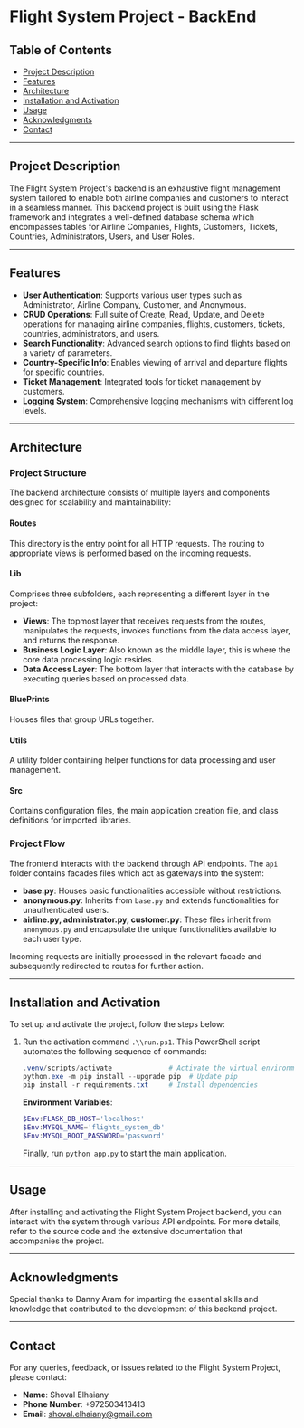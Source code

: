 # Flight System Project - BackEnd

## Table of Contents

- [Project Description](#project-description)
- [Features](#features)
- [Architecture](#architecture)
- [Installation and Activation](#installation-and-activation)
- [Usage](#usage)
- [Acknowledgments](#acknowledgments)
- [Contact](#contact)

---

## Project Description

The Flight System Project's backend is an exhaustive flight management system tailored to enable both airline companies and customers to interact in a seamless manner. This backend project is built using the Flask framework and integrates a well-defined database schema which encompasses tables for Airline Companies, Flights, Customers, Tickets, Countries, Administrators, Users, and User Roles.

---

## Features

- **User Authentication**: Supports various user types such as Administrator, Airline Company, Customer, and Anonymous.
- **CRUD Operations**: Full suite of Create, Read, Update, and Delete operations for managing airline companies, flights, customers, tickets, countries, administrators, and users.
- **Search Functionality**: Advanced search options to find flights based on a variety of parameters.
- **Country-Specific Info**: Enables viewing of arrival and departure flights for specific countries.
- **Ticket Management**: Integrated tools for ticket management by customers.
- **Logging System**: Comprehensive logging mechanisms with different log levels.

---

## Architecture

### Project Structure

The backend architecture consists of multiple layers and components designed for scalability and maintainability:

#### Routes

This directory is the entry point for all HTTP requests. The routing to appropriate views is performed based on the incoming requests.

#### Lib

Comprises three subfolders, each representing a different layer in the project:
  - **Views**: The topmost layer that receives requests from the routes, manipulates the requests, invokes functions from the data access layer, and returns the response.
  - **Business Logic Layer**: Also known as the middle layer, this is where the core data processing logic resides.
  - **Data Access Layer**: The bottom layer that interacts with the database by executing queries based on processed data.

#### BluePrints

Houses files that group URLs together.

#### Utils

A utility folder containing helper functions for data processing and user management.

#### Src

Contains configuration files, the main application creation file, and class definitions for imported libraries.

### Project Flow

The frontend interacts with the backend through API endpoints. The `api` folder contains facades files which act as gateways into the system:
- **base.py**: Houses basic functionalities accessible without restrictions.
- **anonymous.py**: Inherits from `base.py` and extends functionalities for unauthenticated users.
- **airline.py, administrator.py, customer.py**: These files inherit from `anonymous.py` and encapsulate the unique functionalities available to each user type.

Incoming requests are initially processed in the relevant facade and subsequently redirected to routes for further action.

---

## Installation and Activation

To set up and activate the project, follow the steps below:

1. Run the activation command `.\\run.ps1`. This PowerShell script automates the following sequence of commands:

    ```powershell
    .venv/scripts/activate              # Activate the virtual environment
    python.exe -m pip install --upgrade pip  # Update pip
    pip install -r requirements.txt     # Install dependencies
    ```

    **Environment Variables**:
    ```powershell
    $Env:FLASK_DB_HOST='localhost'
    $Env:MYSQL_NAME='flights_system_db'
    $Env:MYSQL_ROOT_PASSWORD='password'
    ```

    Finally, run `python app.py` to start the main application.

---

## Usage

After installing and activating the Flight System Project backend, you can interact with the system through various API endpoints. For more details, refer to the source code and the extensive documentation that accompanies the project.

---

## Acknowledgments

Special thanks to Danny Aram for imparting the essential skills and knowledge that contributed to the development of this backend project.

---

## Contact

For any queries, feedback, or issues related to the Flight System Project, please contact:

- **Name**: Shoval Elhaiany
- **Phone Number**: +972503413413
- **Email**: shoval.elhaiany@gmail.com